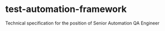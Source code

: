 # test-automation-framework
Technical specification for the position of Senior Automation QA Engineer

